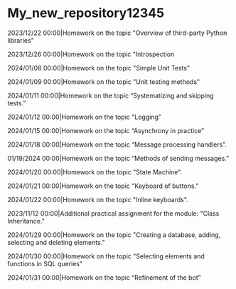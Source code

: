 # My_new_repository12345
2023/12/22 00:00|Homework on the topic "Overview of third-party Python libraries"

2023/12/26 00:00|Homework on the topic "Introspection

2024/01/08 00:00|Homework on the topic "Simple Unit Tests"

2024/01/09 00:00|Homework on the topic "Unit testing methods"

2024/01/11 00:00|Homework on the topic “Systematizing and skipping tests.”

2024/01/12 00:00|Homework on the topic "Logging"

2024/01/15 00:00|Homework on the topic “Asynchrony in practice”

2024/01/18 00:00|Homework on the topic “Message processing handlers”.

01/19/2024 00:00|Homework on the topic “Methods of sending messages.”

2024/01/20 00:00|Homework on the topic "State Machine".

2024/01/21 00:00|Homework on the topic "Keyboard of buttons."

2024/01/22 00:00|Homework on the topic "Inline keyboards".

2023/11/12 00:00|Additional practical assignment for the module: "Class Inheritance."

2024/01/29 00:00|Homework on the topic "Creating a database, adding, selecting and deleting elements."

2024/01/30 00:00|Homework on the topic "Selecting elements and functions in SQL queries"

2024/01/31 00:00|Homework on the topic “Refinement of the bot”
